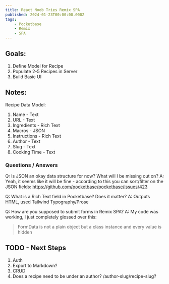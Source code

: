 ```yaml
---
title: React Noob Tries Remix SPA
published: 2024-01-23T00:00:00.000Z
tags: 
    - Pocketbase
    - Remix
    - SPA
---
```


## Goals:
1. Define Model for Recipe
2. Populate 2-5 Recipes in Server
3. Build Basic UI

## Notes:
Recipe Data Model:
   1. Name - Text
   2. URL - Text
   3. Ingredients - Rich Text
   4. Macros - JSON
   5. Instructions - Rich Text
   6. Author - Text
   7. Slug - Text
   8. Cooking Time - Text

### Questions / Answers
Q: Is JSON an okay data structure for now? What will I be missing out on?
A: Yeah, it seems like it will be fine - according to this you can sort/filter on the JSON fields: https://github.com/pocketbase/pocketbase/issues/423

Q: What is a Rich Text field in Pocketbase? Does it matter?
A: Outputs HTML, used Tailwind Typography/Prose

Q: How are you supposed to submit forms in Remix SPA?
A: My code was working, I just completely glossed over this:
> FormData is not a plain object but a class instance and every value is hidden

## TODO - Next Steps
1. Auth
2. Export to Markdown?
3. CRUD
4. Does a recipe need to be under an author? /author-slug/recipe-slug?